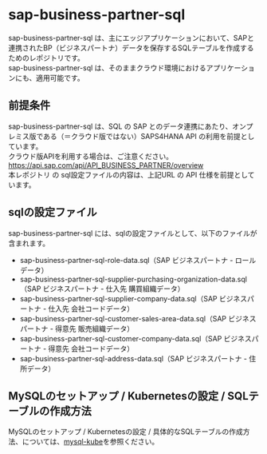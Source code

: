 # sap-business-partner-sql 
sap-business-partner-sql  は、主にエッジアプリケーションにおいて、SAPと連携されたBP（ビジネスパートナ）データを保存するSQLテーブルを作成するためのレポジトリです。  
sap-business-partner-sql  は、そのままクラウド環境におけるアプリケーションにも、適用可能です。  

## 前提条件  
sap-business-partner-sql  は、SQL の SAP とのデータ連携にあたり、オンプレミス版である（＝クラウド版ではない）SAPS4HANA API の利用を前提としています。  
クラウド版APIを利用する場合は、ご注意ください。  
https://api.sap.com/api/API_BUSINESS_PARTNER/overview  
本レポジトリ の sql設定ファイルの内容は、上記URL の API 仕様を前提としています。  

## sqlの設定ファイル  
sap-business-partner-sql には、sqlの設定ファイルとして、以下のファイルが含まれます。 

* sap-business-partner-sql-role-data.sql（SAP ビジネスパートナ - ロールデータ）  
* sap-business-partner-sql-supplier-purchasing-organization-data.sql（SAP ビジネスパートナ - 仕入先 購買組織データ）
* sap-business-partner-sql-supplier-company-data.sql（SAP ビジネスパートナ - 仕入先 会社コードデータ）
* sap-business-partner-sql-customer-sales-area-data.sql（SAP ビジネスパートナ - 得意先 販売組織データ）
* sap-business-partner-sql-customer-company-data.sql（SAP ビジネスパートナ - 得意先 会社コードデータ）    
* sap-business-partner-sql-address-data.sql（SAP ビジネスパートナ - 住所データ）

## MySQLのセットアップ / Kubernetesの設定 / SQLテーブルの作成方法  
MySQLのセットアップ / Kubernetesの設定 / 具体的なSQLテーブルの作成方法、については、[mysql-kube](https://github.com/latonaio/mysql-kube)を参照ください。  